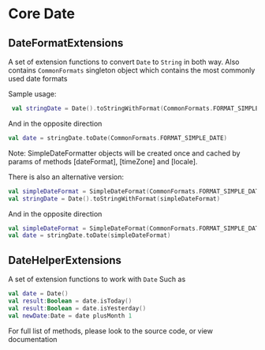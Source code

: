 Core Date
============

DateFormatExtensions
--------------------
A set of extension functions to convert ```Date``` to ```String``` in both way.
Also contains ```CommonFormats``` singleton object which contains the most commonly used date formats

Sample usage:
```kotlin
 val stringDate = Date().toStringWithFormat(CommonFormats.FORMAT_SIMPLE_DATE)
``` 
And in the opposite direction
```kotlin
val date = stringDate.toDate(CommonFormats.FORMAT_SIMPLE_DATE)
```
Note: SimpleDateFormatter objects will be created once and cached by 
params of methods [dateFormat], [timeZone] and [locale]. 

There is also an alternative version:
```kotlin
val simpleDateFormat = SimpleDateFormat(CommonFormats.FORMAT_SIMPLE_DATE, Locale.getDefault())
val stringDate = Date().toStringWithFormat(simpleDateFormat)
``` 
And in the opposite direction
```kotlin
val simpleDateFormat = SimpleDateFormat(CommonFormats.FORMAT_SIMPLE_DATE, Locale.getDefault())
val date = stringDate.toDate(simpleDateFormat)
```



DateHelperExtensions
--------------------
A set of extension functions to work with ```Date```
Such as
```kotlin
val date = Date()
val result:Boolean = date.isToday()
val result:Boolean = date.isYesterday()
val newDate:Date = date plusMonth 1
```
For full list of methods, please look to the source code, or view documentation